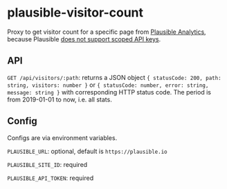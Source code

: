 # plausible-visitor-count

Proxy to get visitor count for a specific page from [Plausible Analytics](https://plausible.io), because Plausible [does not support scoped API keys](https://github.com/plausible/analytics/discussions/1767).

## API

`GET /api/visitors/:path`: returns a JSON object `{ statusCode: 200, path: string, visitors: number }` or `{ statusCode: number, error: string, message: string }` with corresponding HTTP status code. The period is from 2019-01-01 to now, i.e. all stats.

## Config

Configs are via environment variables.

`PLAUSIBLE_URL`: optional, default is `https://plausible.io`

`PLAUSIBLE_SITE_ID`: required

`PLAUSIBLE_API_TOKEN`: required
